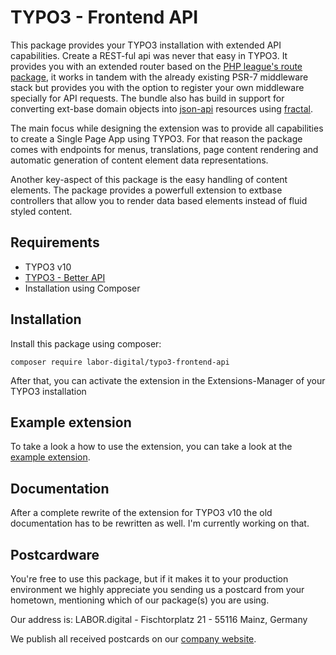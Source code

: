 # TYPO3 - Frontend API

This package provides your TYPO3 installation with extended API capabilities. Create a REST-ful api was never that easy in TYPO3. It provides you with an
extended router based on the [PHP league's route package](https://route.thephpleague.com/), it works in tandem with the already existing PSR-7 middleware stack
but provides you with the option to register your own middleware specially for API requests. The bundle also has build in support for converting ext-base domain
objects into [json-api](https://jsonapi.org/) resources using [fractal](https://fractal.thephpleague.com/).

The main focus while designing the extension was to provide all capabilities to create a Single Page App using TYPO3. For that reason the package comes with
endpoints for menus, translations, page content rendering and automatic generation of content element data representations.

Another key-aspect of this package is the easy handling of content elements. The package provides a powerfull extension to extbase controllers that allow you to
render data based elements instead of fluid styled content.

## Requirements

- TYPO3 v10
- [TYPO3 - Better API](https://github.com/labor-digital/typo3-better-api)
- Installation using Composer

## Installation

Install this package using composer:

```
composer require labor-digital/typo3-frontend-api
```

After that, you can activate the extension in the Extensions-Manager of your TYPO3 installation

## Example extension

To take a look a how to use the extension, you can take a look at the [example extension](https://github.com/labor-digital/typo3-frontend-api-example).

## Documentation

After a complete rewrite of the extension for TYPO3 v10 the old documentation has to be rewritten as well. I'm currently working on that.

[comment]: <> (The documentation can be found [here]&#40;https://typo3-frontend-api.labor.tools&#41;.)

[comment]: <> (## Building the documentation)

[comment]: <> (The documentation is powered by [vuepress]&#40;https://vuepress.vuejs.org/&#41;, you can quite simply spin up a dev server like so:)

[comment]: <> (- Clone the repository)

[comment]: <> (- Navigate to ```docs```)

[comment]: <> (- Install the dependencies with ```npm install```)

[comment]: <> (- Run the dev server with ```npm run dev```)

## Postcardware

You're free to use this package, but if it makes it to your production environment we highly appreciate you sending us a postcard from your hometown, mentioning
which of our package(s) you are using.

Our address is: LABOR.digital - Fischtorplatz 21 - 55116 Mainz, Germany

We publish all received postcards on our [company website](https://labor.digital). 

